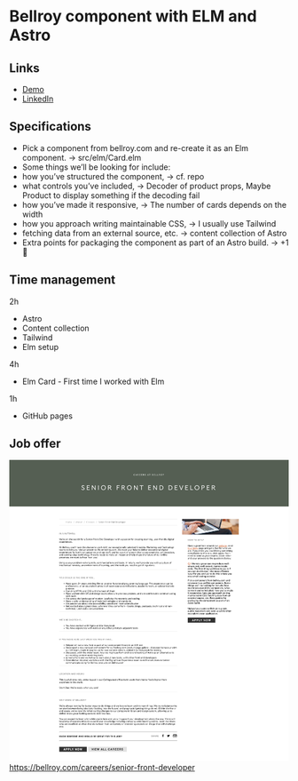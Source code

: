 # Bellroy component with ELM and Astro

## Links

-   [Demo](https://antoinekahlouche.github.io/bellroy-elm-astro/)
-   [LinkedIn](https://www.linkedin.com/in/antoinekahlouche/)

## Specifications

-   Pick a component from bellroy.com and re-create it as an Elm component. -> src/elm/Card.elm
-   Some things we’ll be looking for include:
-   how you’ve structured the component, -> cf. repo
-   what controls you’ve included, -> Decoder of product props, Maybe Product to display something if the decoding fail
-   how you’ve made it responsive, -> The number of cards depends on the width
-   how you approach writing maintainable CSS, -> I usually use Tailwind
-   fetching data from an external source, etc. -> content collection of Astro
-   Extra points for packaging the component as part of an Astro build. -> +1 💪

## Time management

2h

-   Astro
-   Content collection
-   Tailwind
-   Elm setup

4h

-   Elm Card - First time I worked with Elm

1h

-   GitHub pages

## Job offer

![senior-front-developer](job-offer.png)
https://bellroy.com/careers/senior-front-developer
